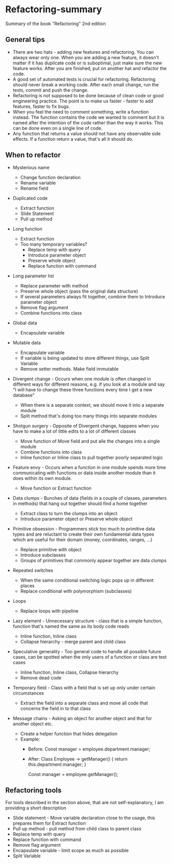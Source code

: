 # Refactoring-summary
Summary of the book "Refactoring" 2nd edition

## General tips
- There are two hats - adding new features and refactoring. You can always wear only one. When you are adding a new feature, it doesn't matter if it has duplicate code or is suboptimal, just make sure the new feature works. After you are finished, put on another hat and refactor the code. 
- A good set of automated tests is crucial for refactoring. Refactoring should never break a working code. After each small change, run the tests, commit and push the change.
- Refactoring is not supposed to be done because of clean code or good engineering practice. The point is to make us faster - faster to add features, faster to fix bugs.
- When you feel the need to comment something, write a function instead. The function contains the code we wanted to comment but it is named after the intention of the code rather than the way it works. This can be done even on a single line of code.
- Any function that returns a value should not have any observable side effects. If a function return a value, that's all it should do.

## When to refactor
- Mysterious name
  - Change function declaration
  - Rename variable
  - Rename field
  
- Duplicated code
  - Extract function
  - Slide Statement
  - Pull up method
- Long function
  - Extract function
  - Too many temporary variables?
    - Replace temp with query
    - Introduce parameter object
    - Preserve whole object
    - Replace function with command
- Long parameter list
  - Replace parameter with method
  - Preserve whole object (pass the original data structure)
  - If several parameters always fit together, combine them to Introduce parameter object
  - Remove flag argument
  - Combine functions into class
- Global data
  - Encapsulate variable
- Mutable data
  - Encapsulate variable 
  - If variable is being updated to store different things, use Split Variable
  - Remove setter methods. Make field immutable
- Divergent change - Occurs when one module is often changed in different ways for different reasons, e.g. if you look at a module and say "I will have to change these three functions every time I get a new database"
  - When there is a separate context, we should move it into a separate module
  - Split method that's doing too many things into separate modules
- Shotgun surgery - Opposite of Divergent change, happens when you have to make a lot of little edits to a lot of different classes
  - Move function of Move field and put alle the changes into a single module
  - Combine functions into class
  - Inline function or Inline class to pull together poorly separated logic
- Feature envy - Occurs when a function in one module spends more time communicating with functions or data inside another module than it does within its own module.
  - Move function or Extract function
- Data clumps - Bunches of data (fields in a couple of classes, parameters in methods) that hang out together should find a home together
  - Extract class to turn the clumps into an object
  - Introduce parameter object or Preserve whole object
- Primitive obsession - Programmers stick too much to primitive data types and are reluctant to create their own fundamental data types which are useful for their domain (money, coordinates, ranges, …)
  - Replace primitive with object
  - Introduce subclasses
  - Groups of primitives that commonly appear together are data clumps
- Repeated switches
  - When the same conditional switching logic pops up in different places
  - Replace conditional with polymorphism (subclasses)
- Loops
  - Replace loops with pipeline
- Lazy element - Unnecessary structure - class that is a simple function, function that's named the same as its body code reads
  - Inline function, Inline class
  - Collapse hierarchy - merge parent and child class
- Speculative generality - Too general code to handle all possible future cases, can be spotted when the only users of a function or class are test cases
  - Inline function, Inline class, Collapse hierarchy
  - Remove dead code
- Temporary field - Class with a field that is set up only under certain circumstances
  - Extract the field into a separate class and move all code that concerns the field in to that class
- Message chains - Asking an object for another object and that for another object etc.
  - Create a helper function that hides delegation
  - Example: 
    - Before:
         Const manager = employee.department.manager;
    - After:
         Class Employee -> getManager() { return this.department.manager; }
         
         Const manager = employee.getManager();
    
    
## Refactoring tools
For tools described in the section above, that are not self-explanatory, I am providing a short description

- Slide statement - Move variable declaration close to the usage, this prepares them for Extract function
- Pull up method - pull method from child class to parent class
- Replace temp with query
- Replace function with command
- Remove flag argument
- Encapsulate variable - limit scope as much as possible
- Split Variable
